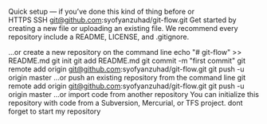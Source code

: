 Quick setup — if you’ve done this kind of thing before
or	
HTTPS
SSH
git@github.com:syofyanzuhad/git-flow.git
Get started by creating a new file or uploading an existing file. We recommend every repository include a README, LICENSE, and .gitignore.

…or create a new repository on the command line
echo "# git-flow" >> README.md
git init
git add README.md
git commit -m "first commit"
git remote add origin git@github.com:syofyanzuhad/git-flow.git
git push -u origin master
…or push an existing repository from the command line
git remote add origin git@github.com:syofyanzuhad/git-flow.git
git push -u origin master
…or import code from another repository
You can initialize this repository with code from a Subversion, Mercurial, or TFS project.
dont forget to start my repository

